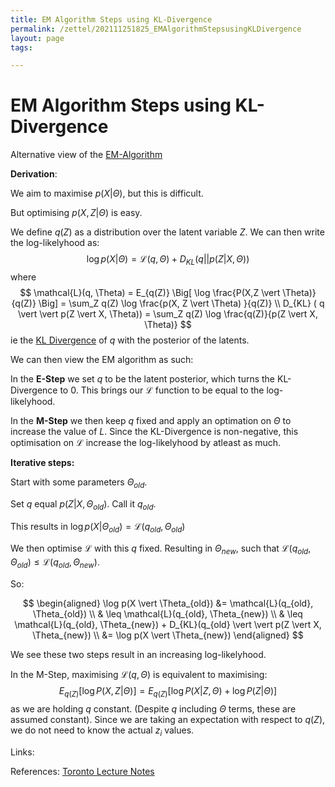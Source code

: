 ```yaml
---
title: EM Algorithm Steps using KL-Divergence
permalink: /zettel/202111251825_EMAlgorithmStepsusingKLDivergence
layout: page
tags: 

---
```

# EM Algorithm Steps using KL-Divergence

Alternative view of the [EM-Algorithm](202111071246_EMAlgorithm)

__Derivation__:

We aim to maximise $p(X \vert \Theta)$, but this is difficult. 

But optimising $p(X, Z \vert \Theta)$ is easy.

We define $q(Z)$ as a distribution over the latent variable $Z$. We can then write the log-likelyhood as:
$$
\log p(X \vert \Theta) = \mathcal{L}(q, \Theta) + D_{KL} ( q \vert \vert p(Z \vert X, \Theta))
$$
where 
$$
\mathcal{L}(q, \Theta) = E_{q(Z)} \Big[ \log \frac{P(X,Z \vert \Theta)}{q(Z)} \Big] = \sum_Z q(Z) \log \frac{p(X, Z \vert \Theta) }{q(Z)} \\
D_{KL} ( q \vert \vert p(Z \vert X, \Theta)) = \sum_Z q(Z) \log \frac{q(Z)}{p(Z \vert X, \Theta)}
$$
ie the [KL Divergence](202111251549_KLDivergence) of $q$ with the posterior of the latents.

We can then view the EM algorithm as such:

In the **E-Step** we set $q$ to be the latent posterior, which turns the KL-Divergence to $0$. This brings our $\mathcal{L}$ function to be equal to the log-likelyhood.

In the **M-Step** we then keep $q$ fixed and apply an optimation on $\Theta$ to increase the value of $L$. Since the KL-Divergence is non-negative, this optimisation on $\mathcal{L}$ increase the log-likelyhood by atleast as much.

**Iterative steps:**

Start with some parameters $\Theta_{old}$.

Set $q$ equal $p(Z \vert X, \Theta_{old})$. Call it $q_{old}$.

This results in $\log p(X \vert \Theta_{old}) = \mathcal{L}(q_{old}, \Theta_{old})$

We then optimise $\mathcal{L}$ with this $q$ fixed. Resulting in $\Theta_{new}$, such that $\mathcal{L}(q_{old}, \Theta_{old}) \leq \mathcal{L}(q_{old}, \Theta_{new})$.

So:

$$
\begin{aligned}
\log p(X \vert \Theta_{old}) &= \mathcal{L}(q_{old}, \Theta_{old}) \\
& \leq \mathcal{L}(q_{old}, \Theta_{new}) \\
& \leq \mathcal{L}(q_{old}, \Theta_{new}) + D_{KL}(q_{old} \vert \vert p(Z \vert X, \Theta_{new}) \\ 
&= \log p(X \vert \Theta_{new})
\end{aligned}
$$

We see these two steps result in an increasing log-likelyhood.

In the M-Step, maximising $\mathcal{L}(q, \Theta)$ is equivalent to maximising:
$$
E_{q(Z)} \Big[ \log P(X,Z \vert \Theta) \Big] = E_{q(Z)} \Big[ \log P(X \vert Z, \Theta) + \log P(Z \vert \Theta) \Big]
$$
as we are holding $q$ constant. (Despite $q$ including $\Theta$ terms, these are assumed constant). Since we are taking an expectation with respect to $q(Z)$, we do not need to know the actual $z_i$ values.

Links: 

References: [Toronto Lecture Notes](https://www.cs.toronto.edu/~rgrosse/courses/csc2515_2019/slides/lec09-slides.pdf)

